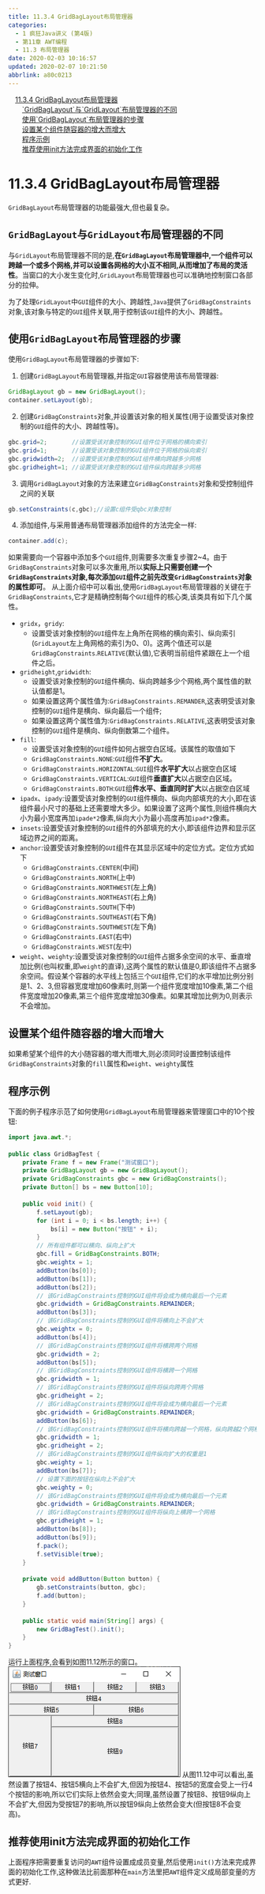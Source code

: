 ```yaml
---
title: 11.3.4 GridBagLayout布局管理器
categories: 
  - 1 疯狂Java讲义 (第4版)
  - 第11章 AWT编程
  - 11.3 布局管理器
date: 2020-02-03 10:16:57
updated: 2020-02-07 10:21:50
abbrlink: a80c0213
---
```

<div id='my_toc'><a href="/JavaReadingNotes/a80c0213/#11-3-4-GridBagLayout布局管理器" class="header_1">11.3.4 GridBagLayout布局管理器</a>&nbsp;<br><a href="/JavaReadingNotes/a80c0213/#-GridBagLayout-与-GridLayout-布局管理器的不同" class="header_2">`GridBagLayout`与`GridLayout`布局管理器的不同</a>&nbsp;<br><a href="/JavaReadingNotes/a80c0213/#使用-GridBagLayout-布局管理器的步骤" class="header_2">使用`GridBagLayout`布局管理器的步骤</a>&nbsp;<br><a href="/JavaReadingNotes/a80c0213/#设置某个组件随容器的增大而增大" class="header_2">设置某个组件随容器的增大而增大</a>&nbsp;<br><a href="/JavaReadingNotes/a80c0213/#程序示例" class="header_2">程序示例</a>&nbsp;<br><a href="/JavaReadingNotes/a80c0213/#推荐使用init方法完成界面的初始化工作" class="header_2">推荐使用init方法完成界面的初始化工作</a>&nbsp;<br></div>
<style>.header_1{margin-left: 1em;}.header_2{margin-left: 2em;}.header_3{margin-left: 3em;}.header_4{margin-left: 4em;}.header_5{margin-left: 5em;}.header_6{margin-left: 6em;}</style>
<!--more-->
<script>if (navigator.platform.search('arm')==-1){document.getElementById('my_toc').style.display = 'none';}var e,p = document.getElementsByTagName('p');while (p.length>0) {e = p[0];e.parentElement.removeChild(e);}</script>

<!--end-->
# 11.3.4 GridBagLayout布局管理器

`GridBagLayout`布局管理器的功能最强大,但也最复杂。
## `GridBagLayout`与`GridLayout`布局管理器的不同
与`GridLayout`布局管理器不同的是,**在`GridBagLayout`布局管理器中,一个组件可以跨越一个或多个网格,并可以设置各网格的大小互不相同,从而增加了布局的灵活性**。当窗口的大小发生变化时,`GridLayout`布局管理器也可以准确地控制窗口各部分的拉伸。

为了处理`GridLayout`中`GUI`组件的大小、跨越性,`Java`提供了`GridBagConstraints`对象,该对象与特定的`GUI`组件关联,用于控制该`GUI`组件的大小、跨越性。
## 使用`GridBagLayout`布局管理器的步骤
使用`GridBagLayout`布局管理器的步骤如下:
1. 创建`GridBagLayout`布局管理器,并指定`GUI`容器使用该布局管理器:
```java
GridBagLayout gb = new GridBagLayout();
container.setLayout(gb);
```
2. 创建`GridBagConstraints`对象,并设置该对象的相关属性(用于设置受该对象控制的`GUI`组件的大小、跨越性等)。
```java
gbc.grid=2;       //设置受该对象控制的GUI组件位于网格的横向索引
gbc.grid=1;       //设置受该对象控制的GUI组件位于网格的纵向索引
gbc.gridwidth=2;  //设置受该对象控制的GUI组件横向跨越多少网格
gbc.gridheight=1; //设置受该对象控制的GUI组件纵向跨越多少网格
```
3. 调用`GridBagLayout`对象的方法来建立`GridBagConstraints`对象和受控制组件之间的关联
```java
gb.setConstraints(c,gbc);//设置c组件受qbc对象控制
```
4. 添加组件,与采用普通布局管理器添加组件的方法完全一样:
```java
container.add(c);
```

如果需要向一个容器中添加多个`GUI`组件,则需要多次重复步骤2~4。由于`GridBagConstraints`对象可以多次重用,所以**实际上只需要创建一个`GridBagConstraints`对象,每次添加`GUI`组件之前先改变`GridBagConstraints`对象的属性即可**。
从上面介绍中可以看出,使用`GridBagLayout`布局管理器的关键在于`GridBagConstraints`,它才是精确控制每个`GUI`组件的核心类,该类具有如下几个属性。


- `gridx`，`gridy`:
  - 设置受该对象控制的`GUI`组件左上角所在网格的横向索引、纵向索引(`GridLayout`左上角网格的索引为0、0)。这两个值还可以是`GridBagConstraints`.`RELATIVE`(默认值),它表明当前组件紧跟在上一个组件之后。
- `gridheight`,`gridwidth`:
  - 设置受该对象控制的`GUI`组件横向、纵向跨越多少个网格,两个属性值的默认值都是1。
  - 如果设置这两个属性值为:`GridBagConstraints.REMANDER`,这表明受该对象控制的`GUI`组件是横向、纵向最后一个组件;
  - 如果设置这两个属性值为:`GridBagConstraints.RELATIVE`,这表明受该对象控制的`GUI`组件是横向、纵向倒数第二个组件。
- `fill`:
  - 设置受该对象控制的`GUI`组件如何占据空白区域。该属性的取值如下
  - `GridBagConstraints.NONE`:`GUI`组件**不扩大**。
  - `GridBagConstraints.HORIZONTAL`:`GUI`组件**水平扩大**以占据空白区域
  - `GridBagConstraints.VERTICAL`:`GUI`组件**垂直扩大**以占据空白区域。
  - `GridBagConstraints.BOTH`:`GUI`组**件水平、垂直同时扩大**以占据空白区域
- `ipadx`、`ipady`:设置受该对象控制的`GUI`组件横向、纵向内部填充的大小,即在该组件最小尺寸的基础上还需要增大多少。如果设置了这两个属性,则组件横向大小为最小宽度再加`ipade*2`像素,纵向大小为最小高度再加`ipad*2`像素。
- `insets`:设置受该对象控制的`GUI`组件的外部填充的大小,即该组件边界和显示区域边界之间的距离。
- `anchor`:设置受该对象控制的`GUI`组件在其显示区域中的定位方式。定位方式如下
  - `GridBagConstraints.CENTER`(中间)
  - `GridBagConstraints.NORTH`(上中)
  - `GridBagConstraints.NORTHWEST`(左上角)
  - `GridBagConstraints.NORTHEAST`(右上角)
  - `GridBagConstraints.SOUTH`(下中)
  - `GridBagConstraints.SOUTHEAST`(右下角)
  - `GridBagConstraints.SOUTHWEST`(左下角)
  - `GridBagConstraints.EAST`(右中)
  - `GridBagConstraints.WEST`(左中)
- `weight`、`weighty`:设置受该对象控制的`GUI`组件占据多余空间的水平、垂直增加比例(也叫权重,即`weight`的直译),这两个属性的默认值是0,即该组件不占据多余空间。假设某个容器的水平线上包括三个`GUI`组件,它们的水平增加比例分别是1、2、3,但容器宽度增加60像素时,则第一个组件宽度增加10像素,第二个组件宽度增加20像素,第三个组件宽度增加30像素。如果其增加比例为0,则表示不会增加。

## 设置某个组件随容器的增大而增大
如果希望某个组件的大小随容器的増大而増大,则必须同时设置控制该组件`GridBagConstraints`对象的`fill`属性和`weight`、`weighty`属性
## 程序示例
下面的例子程序示范了如何使用`GridBagLayout`布局管理器来管理窗口中的10个按钮:
```java
import java.awt.*;

public class GridBagTest {
    private Frame f = new Frame("测试窗口");
    private GridBagLayout gb = new GridBagLayout();
    private GridBagConstraints gbc = new GridBagConstraints();
    private Button[] bs = new Button[10];

    public void init() {
        f.setLayout(gb);
        for (int i = 0; i < bs.length; i++) {
            bs[i] = new Button("按钮" + i);
        }
        // 所有组件都可以横向、纵向上扩大
        gbc.fill = GridBagConstraints.BOTH;
        gbc.weightx = 1;
        addButton(bs[0]);
        addButton(bs[1]);
        addButton(bs[2]);
        // 该GridBagConstraints控制的GUI组件将会成为横向最后一个元素
        gbc.gridwidth = GridBagConstraints.REMAINDER;
        addButton(bs[3]);
        // 该GridBagConstraints控制的GUI组件将横向上不会扩大
        gbc.weightx = 0;
        addButton(bs[4]);
        // 该GridBagConstraints控制的GUI组件将横跨两个网格
        gbc.gridwidth = 2;
        addButton(bs[5]);
        // 该GridBagConstraints控制的GUI组件将横跨一个网格
        gbc.gridwidth = 1;
        // 该GridBagConstraints控制的GUI组件将纵向跨两个网格
        gbc.gridheight = 2;
        // 该GridBagConstraints控制的GUI组件将会成为横向最后一个元素
        gbc.gridwidth = GridBagConstraints.REMAINDER;
        addButton(bs[6]);
        // 该GridBagConstraints控制的GUI组件将横向跨越一个网格，纵向跨越2个网格。
        gbc.gridwidth = 1;
        gbc.gridheight = 2;
        // 该GridBagConstraints控制的GUI组件纵向扩大的权重是1
        gbc.weighty = 1;
        addButton(bs[7]);
        // 设置下面的按钮在纵向上不会扩大
        gbc.weighty = 0;
        // 该GridBagConstraints控制的GUI组件将会成为横向最后一个元素
        gbc.gridwidth = GridBagConstraints.REMAINDER;
        // 该GridBagConstraints控制的GUI组件将纵向上横跨一个网格
        gbc.gridheight = 1;
        addButton(bs[8]);
        addButton(bs[9]);
        f.pack();
        f.setVisible(true);
    }

    private void addButton(Button button) {
        gb.setConstraints(button, gbc);
        f.add(button);
    }

    public static void main(String[] args) {
        new GridBagTest().init();
    }
}
```
运行上面程序,会看到如图11.12所示的窗口。
![这里有一张图片](https://raw.githubusercontent.com/lanlan2017/images/master/CrazyJavaHandout4/Chapter11/11.3.4/1.png)
从图11.12中可以看出,虽然设置了按钮4、按钮5横向上不会扩大,但因为按钮4、按钮5的宽度会受上一行4个按钮的影响,所以它们实际上依然会变大;同理,虽然设置了按钮8、按钮9纵向上不会扩大,但因为受按钮7的影响,所以按钮9纵向上依然会变大(但按钮8不会变高)。
## 推荐使用init方法完成界面的初始化工作
上面程序把需要重复访问的`AWT`组件设置成成员变量,然后使用`init()`方法来完成界面的初始化工作,这种做法比前面那种在`main`方法里把`AWT`组件定义成局部变量的方式更好.
<!-- CrazyJavaHandout4/Chapter11/11.3.4/ -->
